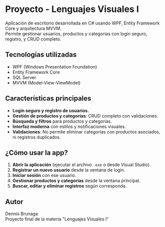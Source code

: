 # Proyecto - Lenguajes Visuales I

Aplicación de escritorio desarrollada en C# usando WPF, Entity Framework Core y arquitectura MVVM.  
Permite gestionar usuarios, productos y categorías con login seguro, registro, y CRUD completo.

## Tecnologías utilizadas
- WPF (Windows Presentation Foundation)
- Entity Framework Core
- SQL Server
- MVVM (Model-View-ViewModel)

## Características principales
- **Login seguro y registro de usuarios.**
- **Gestión de productos y categorías**: CRUD completo con validaciones.
- **Búsqueda y filtros** para productos y categorías.
- **Interfaz moderna** con estilos y notificaciones visuales.
- **Validaciones**: No permite eliminar categorías con productos asociados, ni registros duplicados.

## ¿Cómo usar la app?
1. **Abrir la aplicación** (ejecutar el archivo `.exe` o desde Visual Studio).
2. **Registrar un nuevo usuario** desde la ventana de login.
3. **Iniciar sesión** con ese usuario.
4. **Gestionar productos y categorías** desde la ventana principal.
5. **Buscar, editar y eliminar registros** según corresponda.


## Autor
Dennis Brunaga  
Proyecto final de la materia "Lenguajes Visuales I"
